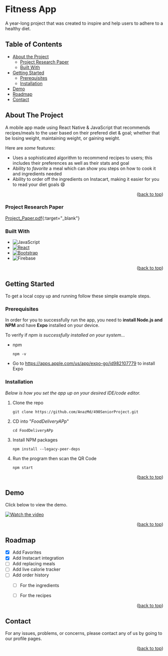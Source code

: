 # Fitness App
<a name="readme-top"></a>

A year-long project that was created to inspire and help users to adhere to a healthy diet.

## Table of Contents
- [About the Project](#about-the-project)
  - [Project Research Paper](#project-research-paper) 
  - [Built With](#built-with) 
- [Getting Started](#getting-started)
  - [Prerequisites](#prerequisites)
  - [Installation](#installation)
- [Demo](#demo)
- [Roadmap](#roadmap)
- [Contact](#contact)



<!-- ABOUT THE PROJECT -->
## About The Project

A mobile app made using React Native & JavaScript that recommends recipes/meals to the user based on their prefered diet & goal; whether that be losing weight, maintaining weight, or gaining weight.

Here are *some* features:
* Uses a sophisticated algorithm to recommend recipes to users; this includes their preferences as well as their stats and goal
* Ability to *favorite* a meal which can show you steps on how to cook it and ingredients needed
* Ability to order off the ingredients on Instacart, making it easier for you to read your diet goals :smile:


<p align="right">(<a href="#readme-top">back to top</a>)</p>

### Project Research Paper

<!-- For more detailed and thorough information about the project, how it works, its components, implementations, and design, you can view our _research paper on the project here:_ [Project_Paper.pdf](https://github.com/AnazMd/490SeniorProject/files/11470210/Project_Paper.pdf) -->

<!-- [Project_Paper.pdf](https://github.com/AnazMd/490SeniorProject/files/11470518/Project_Paper.pdf){:target="_blank"} -->
[Project_Paper.pdf](https://drive.google.com/viewerng/viewer?embedded=true&url=https://github.com/AnazMd/490SeniorProject/files/11470518/Project_Paper.pdf){:target="_blank"}



### Built With

* ![JavaScript](https://img.shields.io/badge/javascript-%23323330.svg?style=for-the-badge&logo=javascript&logoColor=%23F7DF1E)
* [![React][React.js]][React-url]
* [![Bootstrap][Bootstrap.com]][Bootstrap-url]
* ![Firebase](https://img.shields.io/badge/Firebase-039BE5?style=for-the-badge&logo=Firebase&logoColor=white)

<p align="right">(<a href="#readme-top">back to top</a>)</p>



<!-- GETTING STARTED -->
## Getting Started

To get a local copy up and running follow these simple example steps.

### Prerequisites

In order for you to successfully run the app, you need to **install Node.js and NPM** and have **Expo** installed on your device.
<br>

To verify if _npm is successfully installed on your system..._
* npm

  ```
  npm -v
  ```
  
* Go to https://apps.apple.com/us/app/expo-go/id982107779 to install Expo

### Installation

_Below is how you set the app up on your desired IDE/code editor._

1. Clone the repo
   ```
   git clone https://github.com/AnazMd/490SeniorProject.git
   ```   
2. CD into "_FoodDeliveryAPp_"
   ```
   cd FoodDeliveryAPp
   ```
3. Install NPM packages
   ```
   npm install --legacy-peer-deps
   ```
4. Run the program then scan the QR Code
   ```
   npm start
   ```

<p align="right">(<a href="#readme-top">back to top</a>)</p>



<!-- USAGE EXAMPLES -->
## Demo

Click below to view the demo.

[![Watch the video](https://img.youtube.com/vi/Ju3OgDplw1M/maxresdefault.jpg)](https://youtu.be/Ju3OgDplw1M)



<p align="right">(<a href="#readme-top">back to top</a>)</p>



<!-- ROADMAP -->
## Roadmap

- [x] Add Favorites
- [x] Add Instacart integration
- [ ] Add replacing meals
- [ ] Add live calorie tracker
- [ ] Add order history
  - [ ] For the ingredients
  - [ ] For the recipes 


<p align="right">(<a href="#readme-top">back to top</a>)</p>


<!-- CONTACT -->
## Contact

For any issues, problems, or concerns, please contact any of us by going to our profile pages.

<p align="right">(<a href="#readme-top">back to top</a>)</p>



<!-- ACKNOWLEDGMENTS -->
<!-- ## Acknowledgments

Use this space to list resources you find helpful and would like to give credit to. I've included a few of my favorites to kick things off!

* [Choose an Open Source License](https://choosealicense.com)
* [GitHub Emoji Cheat Sheet](https://www.webpagefx.com/tools/emoji-cheat-sheet)
* [Malven's Flexbox Cheatsheet](https://flexbox.malven.co/)
* [Malven's Grid Cheatsheet](https://grid.malven.co/)
* [Img Shields](https://shields.io)
* [GitHub Pages](https://pages.github.com)
* [Font Awesome](https://fontawesome.com)
* [React Icons](https://react-icons.github.io/react-icons/search)

<p align="right">(<a href="#readme-top">back to top</a>)</p> -->


<!-- MARKDOWN LINKS & IMAGES -->
<!-- https://www.markdownguide.org/basic-syntax/#reference-style-links -->
[contributors-shield]: https://img.shields.io/github/contributors/othneildrew/Best-README-Template.svg?style=for-the-badge
[contributors-url]: https://github.com/othneildrew/Best-README-Template/graphs/contributors
[forks-shield]: https://img.shields.io/github/forks/othneildrew/Best-README-Template.svg?style=for-the-badge
[forks-url]: https://github.com/othneildrew/Best-README-Template/network/members
[stars-shield]: https://img.shields.io/github/stars/othneildrew/Best-README-Template.svg?style=for-the-badge
[stars-url]: https://github.com/othneildrew/Best-README-Template/stargazers
[issues-shield]: https://img.shields.io/github/issues/othneildrew/Best-README-Template.svg?style=for-the-badge
[issues-url]: https://github.com/othneildrew/Best-README-Template/issues
[license-shield]: https://img.shields.io/github/license/othneildrew/Best-README-Template.svg?style=for-the-badge
[license-url]: https://github.com/othneildrew/Best-README-Template/blob/master/LICENSE.txt
[linkedin-shield]: https://img.shields.io/badge/-LinkedIn-black.svg?style=for-the-badge&logo=linkedin&colorB=555
[linkedin-url]: https://linkedin.com/in/othneildrew
[product-screenshot]: images/screenshot.png
[Next.js]: https://img.shields.io/badge/next.js-000000?style=for-the-badge&logo=nextdotjs&logoColor=white
[Next-url]: https://nextjs.org/
[React.js]: https://img.shields.io/badge/React-20232A?style=for-the-badge&logo=react&logoColor=61DAFB
[React-url]: https://reactjs.org/
[Vue.js]: https://img.shields.io/badge/Vue.js-35495E?style=for-the-badge&logo=vuedotjs&logoColor=4FC08D
[Vue-url]: https://vuejs.org/
[Angular.io]: https://img.shields.io/badge/Angular-DD0031?style=for-the-badge&logo=angular&logoColor=white
[Angular-url]: https://angular.io/
[Svelte.dev]: https://img.shields.io/badge/Svelte-4A4A55?style=for-the-badge&logo=svelte&logoColor=FF3E00
[Svelte-url]: https://svelte.dev/
[Laravel.com]: https://img.shields.io/badge/Laravel-FF2D20?style=for-the-badge&logo=laravel&logoColor=white
[Laravel-url]: https://laravel.com
[Bootstrap.com]: https://img.shields.io/badge/Bootstrap-563D7C?style=for-the-badge&logo=bootstrap&logoColor=white
[Bootstrap-url]: https://getbootstrap.com
[JQuery.com]: https://img.shields.io/badge/jQuery-0769AD?style=for-the-badge&logo=jquery&logoColor=white
[JQuery-url]: https://jquery.com 
